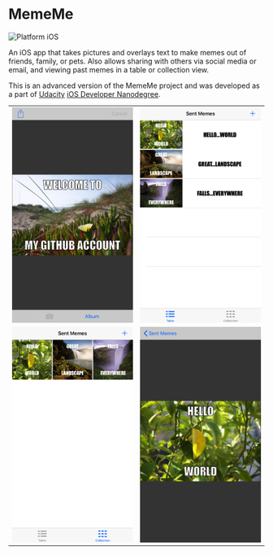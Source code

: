 #  MemeMe


![Platform iOS](https://img.shields.io/badge/platform-iOS-blue.svg)

An iOS app that takes pictures and overlays text to make memes out of friends, family, or pets. Also allows sharing with others via social media or email, and viewing past memes in a table or collection view.

This is an advanced version of the MemeMe project and was developed as a part of [Udacity](https://eg.udacity.com/course/ios-developer-nanodegree--nd003) [iOS Developer Nanodegree](https://eg.udacity.com/course/ios-developer-nanodegree--nd003).


|  |  |    
| :---: | :---: |   
| ![Tap to Record](/screenshots/1.png) | ![Recording in progress](/screenshots/2.png) |
| ![Playing Sound](/screenshots/3.png) | ![List of Sounds](/screenshots/4.png) |
